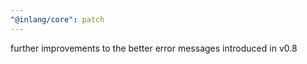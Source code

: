 ```yaml
---
"@inlang/core": patch
---
```


further improvements to the better error messages introduced in v0.8
